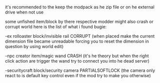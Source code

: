 it's recommended to the keep the modpack as he zip file or on he external drive when not use

some unfished item/block by there respective modder might also crash or corrupt world here is the list of what i found bugie:

-ex rolloaster block/invisible rail CORRUPT (when placed make the current dimension file became unreadable forcing you to reset the dimension in question by using world edit)



-npc creator item/magic wand CRASH (it's he theory but when the right click action are trigger the wand try to connect you into he dead server)



-securitycraft block/security camera PARTIALSOFTLOCK (the camera only react to is default key control even if the mod try to make you otherwise)
